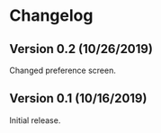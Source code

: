 # Changelog
## Version 0.2 (10/26/2019)
Changed preference screen.
## Version 0.1 (10/16/2019)
Initial release.
